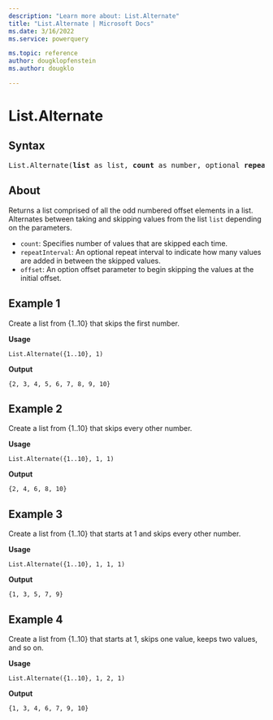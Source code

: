 ```yaml
---
description: "Learn more about: List.Alternate"
title: "List.Alternate | Microsoft Docs"
ms.date: 3/16/2022
ms.service: powerquery

ms.topic: reference
author: dougklopfenstein
ms.author: dougklo

---
```

# List.Alternate

## Syntax

<pre>
List.Alternate(<b>list</b> as list, <b>count</b> as number, optional <b>repeatInterval</b> as nullable number, optional <b>offset</b> as nullable number) as list
</pre>
  
## About

Returns a list comprised of all the odd numbered offset elements in a list. Alternates between taking and skipping values from the list `list` depending on the parameters.

* `count`: Specifies number of values that are skipped each time.
* `repeatInterval`: An optional repeat interval to indicate how many values are added in between the skipped values.
* `offset`: An option offset parameter to begin skipping the values at the initial offset.

## Example 1

Create a list from {1..10} that skips the first number.

**Usage**

```powerquery-m
List.Alternate({1..10}, 1)
```

**Output**

`{2, 3, 4, 5, 6, 7, 8, 9, 10}`

## Example 2

Create a list from {1..10} that skips every other number.

**Usage**

```powerquery-m
List.Alternate({1..10}, 1, 1)
```

**Output**

`{2, 4, 6, 8, 10}`

## Example 3

Create a list from {1..10} that starts at 1 and skips every other number.

**Usage**

```powerquery-m
List.Alternate({1..10}, 1, 1, 1)
```

**Output**

`{1, 3, 5, 7, 9}`

## Example 4

Create a list from {1..10} that starts at 1, skips one value, keeps two values, and so on.

**Usage**

```powerquery-m
List.Alternate({1..10}, 1, 2, 1)
```

**Output**

`{1, 3, 4, 6, 7, 9, 10}`
